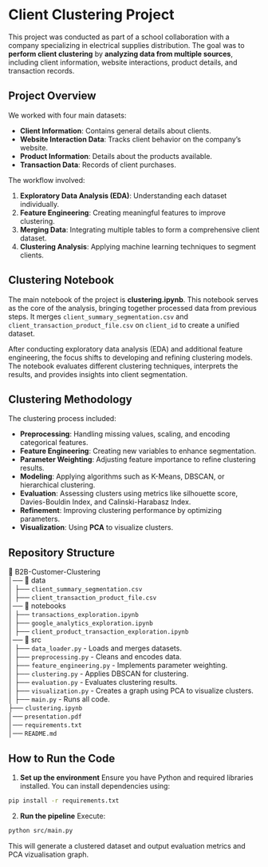 # Client Clustering Project

This project was conducted as part of a school collaboration with a company specializing in electrical supplies distribution. The goal was to **perform client clustering** by **analyzing data from multiple sources**, including client information, website interactions, product details, and transaction records.

## Project Overview

We worked with four main datasets:
- **Client Information**: Contains general details about clients.
- **Website Interaction Data**: Tracks client behavior on the company’s website.
- **Product Information**: Details about the products available.
- **Transaction Data**: Records of client purchases.

The workflow involved:
1. **Exploratory Data Analysis (EDA)**: Understanding each dataset individually.
2. **Feature Engineering**: Creating meaningful features to improve clustering.
3. **Merging Data**: Integrating multiple tables to form a comprehensive client dataset.
4. **Clustering Analysis**: Applying machine learning techniques to segment clients.

## Clustering Notebook  

The main notebook of the project is **clustering.ipynb**. This notebook serves as the core of the analysis, bringing together processed data from previous steps. It merges `client_summary_segmentation.csv` and `client_transaction_product_file.csv` on `client_id` to create a unified dataset.  

After conducting exploratory data analysis (EDA) and additional feature engineering, the focus shifts to developing and refining clustering models. The notebook evaluates different clustering techniques, interprets the results, and provides insights into client segmentation.  

## Clustering Methodology

The clustering process included:
- **Preprocessing**: Handling missing values, scaling, and encoding categorical features.
- **Feature Engineering**: Creating new variables to enhance segmentation.
- **Parameter Weighting**: Adjusting feature importance to refine clustering results.
- **Modeling**: Applying algorithms such as K-Means, DBSCAN, or hierarchical clustering.
- **Evaluation**: Assessing clusters using metrics like silhouette score, Davies-Bouldin Index, and Calinski-Harabasz Index.
- **Refinement**: Improving clustering performance by optimizing parameters.
- **Visualization**: Using **PCA** to visualize clusters.

## Repository Structure

📂 B2B-Customer-Clustering  
│── 📁 data  
│   ├── `client_summary_segmentation.csv`  
│   ├── `client_transaction_product_file.csv`  
│── 📁 notebooks  
│   ├── `transactions_exploration.ipynb`  
│   ├── `google_analytics_exploration.ipynb`  
│   ├── `client_product_transaction_exploration.ipynb`  
│── 📁 src  
│   ├── `data_loader.py` - Loads and merges datasets.  
│   ├── `preprocessing.py` - Cleans and encodes data.  
│   ├── `feature_engineering.py` - Implements parameter weighting.  
│   ├── `clustering.py` - Applies DBSCAN for clustering.  
│   ├── `evaluation.py` - Evaluates clustering results.  
│   ├── `visualization.py` - Creates a graph using PCA to visualize clusters.  
│   ├── `main.py` - Runs all code.  
├── `clustering.ipynb`  
│── `presentation.pdf`  
│── `requirements.txt`  
│── `README.md`

## How to Run the Code

1. **Set up the environment**
Ensure you have Python and required libraries installed. You can install dependencies using:
  ```bash
  pip install -r requirements.txt
```
2. **Run the pipeline**
  Execute:
  ```bash
  python src/main.py
```
This will generate a clustered dataset and output evaluation metrics and PCA vizualisation graph.



